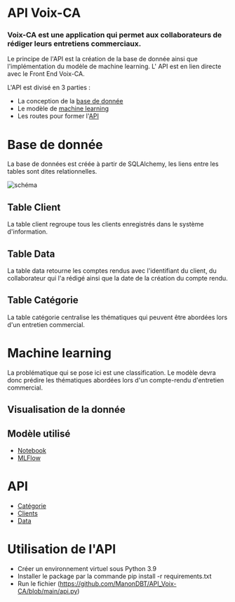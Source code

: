 # API Voix-CA 

### Voix-CA est une application qui permet aux collaborateurs de 	      rédiger leurs entretiens commerciaux. 
 
Le principe de l'API est la création de la base de donnée ainsi que l'implémentation du modèle de machine learning. L' API est en lien directe avec le Front End Voix-CA. 

L'API est divisé en 3 parties : 
- La conception de la [base de donnée](https://github.com/ManonDBT/API_Voix-CA/blob/main/create_base.py)
- Le modèle de [machine learning](https://github.com/ManonDBT/Flask_VoixCA_API/tree/dev/machine_learning) 
- Les routes pour former l'[API](https://github.com/ManonDBT/API_Voix-CA/blob/main/api.py)

# Base de donnée

La base de données est créée à partir de SQLAlchemy, les liens entre les tables sont dites relationnelles. 
 

![schéma](https://drive.google.com/uc?export=view&id=16mQdSd7UqdwKVERcrHLy4m89FnlTE0hf)


## Table Client 

La table client regroupe tous les clients enregistrés dans le système d'information. 

## Table Data

La table data retourne les comptes rendus avec l'identifiant du client, du collaborateur qui l'a rédigé ainsi que la date de la création du compte rendu. 

## Table Catégorie

La table catégorie centralise les thématiques qui peuvent être abordées lors d'un entretien commercial. 




# Machine learning

La problématique qui se pose ici est une classification. Le modèle devra donc prédire les thématiques abordées lors d'un compte-rendu d'entretien commercial. 

## Visualisation de la donnée


## Modèle utilisé


- [Notebook](https://github.com/ManonDBT/API_Voix-CA/blob/main/machine_learning/Multi-label_final.ipynb)
- [MLFlow](https://github.com/ManonDBT/API_Voix-CA/blob/main/machine_learning/ML.py) 



# API

- [Catégorie](https://github.com/ManonDBT/API_Voix-CA/blob/main/docs-swagger/categories.yml)
- [Clients](https://github.com/ManonDBT/API_Voix-CA/blob/main/docs-swagger/clients.yml)
- [Data](https://github.com/ManonDBT/API_Voix-CA/blob/main/docs-swagger/data.yml) 


# Utilisation de l'API

- Créer un environnement virtuel sous Python 3.9
- Installer le package par la commande pip install -r requirements.txt
- Run le fichier (https://github.com/ManonDBT/API_Voix-CA/blob/main/api.py)

